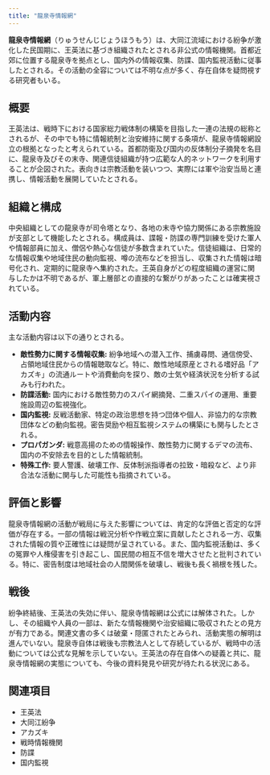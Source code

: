 ```yaml
---
title: "龍泉寺情報網"
---
```


**龍泉寺情報網**（りゅうせんじじょうほうもう）は、大同江流域における紛争が激化した民国期に、王英法に基づき組織されたとされる非公式の情報機関。首都近郊に位置する龍泉寺を拠点とし、国内外の情報収集、防諜、国内監視活動に従事したとされる。その活動の全容については不明な点が多く、存在自体を疑問視する研究者もいる。

## 概要
王英法は、戦時下における国家総力戦体制の構築を目指した一連の法規の総称とされるが、その中でも特に情報統制と治安維持に関する条項が、龍泉寺情報網設立の根拠となったと考えられている。首都防衛及び国内の反体制分子摘発を名目に、龍泉寺及びその末寺、関連信徒組織が持つ広範な人的ネットワークを利用することが企図された。表向きは宗教活動を装いつつ、実際には軍や治安当局と連携し、情報活動を展開していたとされる。

## 組織と構成
中央組織としての龍泉寺が司令塔となり、各地の末寺や協力関係にある宗教施設が支部として機能したとされる。構成員は、諜報・防諜の専門訓練を受けた軍人や情報部員に加え、僧侶や熱心な信徒が多数含まれていた。信徒組織は、日常的な情報収集や地域住民の動向監視、噂の流布などを担当し、収集された情報は暗号化され、定期的に龍泉寺へ集約された。王英自身がどの程度組織の運営に関与したかは不明であるが、軍上層部との直接的な繋がりがあったことは確実視されている。

## 活動内容
主な活動内容は以下の通りとされる。

*   **敵性勢力に関する情報収集:** 紛争地域への潜入工作、捕虜尋問、通信傍受、占領地域住民からの情報聴取など。特に、敵性地域原産とされる嗜好品「アカズキ」の流通ルートや消費動向を探り、敵の士気や経済状況を分析する試みも行われた。
*   **防諜活動:** 国内における敵性勢力のスパイ網摘発、二重スパイの運用、重要施設周辺の監視強化。
*   **国内監視:** 反戦活動家、特定の政治思想を持つ団体や個人、非協力的な宗教団体などの動向監視。密告奨励や相互監視システムの構築にも関与したとされる。
*   **プロパガンダ:** 戦意高揚のための情報操作、敵性勢力に関するデマの流布、国内の不安除去を目的とした情報統制。
*   **特殊工作:** 要人警護、破壊工作、反体制派指導者の拉致・暗殺など、より非合法な活動に関与した可能性も指摘されている。

## 評価と影響
龍泉寺情報網の活動が戦局に与えた影響については、肯定的な評価と否定的な評価が存在する。一部の情報は戦況分析や作戦立案に貢献したとされる一方、収集された情報の質や正確性には疑問が呈されている。また、国内監視活動は、多くの冤罪や人権侵害を引き起こし、国民間の相互不信を増大させたと批判されている。特に、密告制度は地域社会の人間関係を破壊し、戦後も長く禍根を残した。

## 戦後
紛争終結後、王英法の失効に伴い、龍泉寺情報網は公式には解体された。しかし、その組織や人員の一部は、新たな情報機関や治安組織に吸収されたとの見方が有力である。関連文書の多くは破棄・隠匿されたとみられ、活動実態の解明は進んでいない。龍泉寺自体は戦後も宗教法人として存続しているが、戦時中の活動については公式な見解を示していない。王英法の存在自体への疑義と共に、龍泉寺情報網の実態についても、今後の資料発見や研究が待たれる状況にある。

## 関連項目
*   王英法
*   大同江紛争
*   アカズキ
*   戦時情報機関
*   防諜
*   国内監視